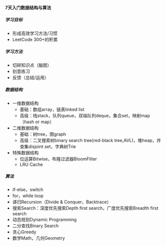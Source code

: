 #### 7天入门数据结构与算法
##### 学习目标
* 形成高效学习方法/习惯
* LeetCode 300+的积累
##### 学习方法
* 切碎知识点（脑图）
* 刻意练习
* 反馈（总结/运用）
##### 数据结构
* 一维数据结构
   * 基础：数组array，链表linked list
   * 高级：栈stack，队列queue，双端队列deque，集合set，映射map（hash or map）  
* 二维数据结构
   * 基础：树tree，图graph
   * 高级：二叉搜索树binary search tree(red-black tree,AVL)，堆heap，并查集disjoint set，字典树Trie
* 特殊数据结构
   * 位运算Bitwise，布隆过滤器BloomFilter
   * LRU Cache
##### 算法
* if-else，switch
* for，while loop
* 递归Recursion（Divide & Conquer，Backtrace）
* 搜索Search：深度优先搜索Depth first search，广度优先搜索Breadth first search
* 动态规划Dynamic Programming
* 二分查找Binary Search
* 贪心Greedy
* 数学Math，几何Geometry
